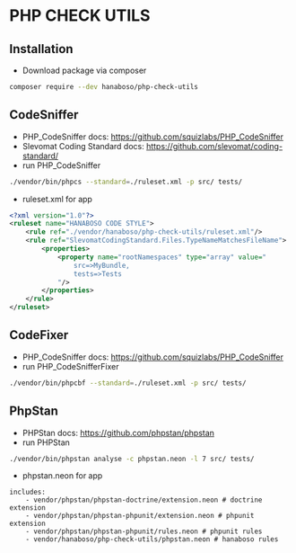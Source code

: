 PHP CHECK UTILS
===============

Installation
-----------
* Download package via composer
```bash
composer require --dev hanaboso/php-check-utils
```

CodeSniffer
-----------
* PHP_CodeSniffer docs: https://github.com/squizlabs/PHP_CodeSniffer
* Slevomat Coding Standard docs: https://github.com/slevomat/coding-standard/
* run PHP_CodeSniffer
```bash
./vendor/bin/phpcs --standard=./ruleset.xml -p src/ tests/
```
* ruleset.xml for app
```xml
<?xml version="1.0"?>
<ruleset name="HANABOSO CODE STYLE">
    <rule ref="./vendor/hanaboso/php-check-utils/ruleset.xml"/>
    <rule ref="SlevomatCodingStandard.Files.TypeNameMatchesFileName">
        <properties>
            <property name="rootNamespaces" type="array" value="
                src=>MyBundle, 
                tests=>Tests 
            "/>
        </properties>
    </rule>
</ruleset>
```

CodeFixer
---------
* PHP_CodeSniffer docs: https://github.com/squizlabs/PHP_CodeSniffer
* run PHP_CodeSnifferFixer
```bash
./vendor/bin/phpcbf --standard=./ruleset.xml -p src/ tests/
```

PhpStan
-------
* PHPStan docs: https://github.com/phpstan/phpstan
* run PHPStan
```bash
./vendor/bin/phpstan analyse -c phpstan.neon -l 7 src/ tests/
```
* phpstan.neon for app
```neon
includes:
    - vendor/phpstan/phpstan-doctrine/extension.neon # doctrine extension
    - vendor/phpstan/phpstan-phpunit/extension.neon # phpunit extension
    - vendor/phpstan/phpstan-phpunit/rules.neon # phpunit rules
    - vendor/hanaboso/php-check-utils/phpstan.neon # hanaboso rules
```

